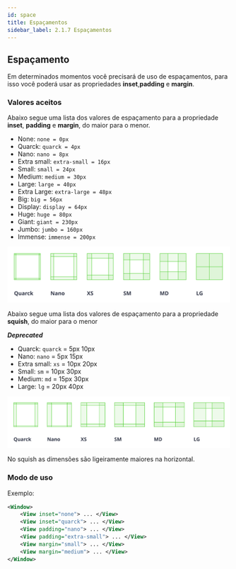 ```yaml
---
id: space
title: Espaçamentos
sidebar_label: 2.1.7 Espaçamentos
---
```


## Espaçamento

Em determinados momentos você precisará de uso de espaçamentos, para isso você poderá usar as propriedades **inset**,**padding** e **margin**.

### Valores aceitos

Abaixo segue uma lista dos valores de espaçamento para a propriedade **inset**, **padding** e **margin**, do maior para o menor.

- None: `none = 0px`
- Quarck: `quarck = 4px`
- Nano: `nano = 8px`
- Extra small: `extra-small = 16px`
- Small: `small = 24px`
- Medium: `medium = 30px`
- Large: `large = 40px`
- Extra Large: `extra-large = 48px`
- Big: `big = 56px`
- Display: `display = 64px`
- Huge: `huge = 80px`
- Giant: `giant = 230px`
- Jumbo: `jumbo = 160px`
- Immense: `immense = 200px`

![SpacingInset](assets/images_prop_base/SpacingInset.svg)

Abaixo segue uma lista dos valores de espaçamento para a propriedade **squish**, do maior para o menor

**_Deprecated_**

- Quarck: `quarck` = 5px 10px
- Nano: `nano` = 5px 15px
- Extra small: `xs` = 10px 20px
- Small: `sm` = 10px 30px
- Medium: `md` = 15px 30px
- Large: `lg` = 20px 40px

![SpacingSquish](assets/images_prop_base/SpacingSquish.svg)

No squish as dimensões são ligeiramente maiores na horizontal.

### Modo de uso

Exemplo:

```xml
<Window>
    <View inset="none"> ... </View>
    <View inset="quarck"> ... </View>
    <View padding="nano"> ... </View>
    <View padding="extra-small"> ... </View>
    <View margin="small"> ... </View>
    <View margin="medium"> ... </View>
</Window>
```
